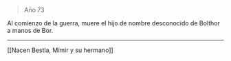 > Año 73

Al comienzo de la guerra, muere el hijo de nombre desconocido de Bolthor a manos de Bor.

---

[[Nacen Bestla, Mímir y su hermano]]